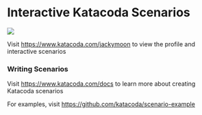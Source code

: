 # Interactive Katacoda Scenarios

[![](http://shields.katacoda.com/katacoda/jackymoon/count.svg)](https://www.katacoda.com/jackymoon "Get your profile on Katacoda.com")

Visit https://www.katacoda.com/jackymoon to view the profile and interactive scenarios

### Writing Scenarios
Visit https://www.katacoda.com/docs to learn more about creating Katacoda scenarios

For examples, visit https://github.com/katacoda/scenario-example
